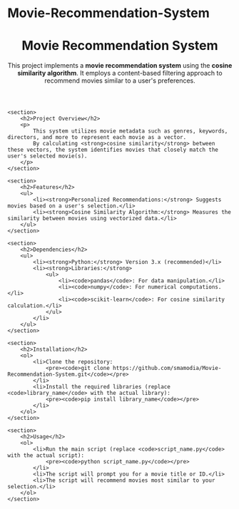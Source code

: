# Movie-Recommendation-System
<header>
        <h1>Movie Recommendation System</h1>
        <p>This project implements a <strong>movie recommendation system</strong> using the <strong>cosine similarity algorithm</strong>. It employs a content-based filtering approach to recommend movies similar to a user's preferences.</p>
    </header>

    <section>
        <h2>Project Overview</h2>
        <p>
            This system utilizes movie metadata such as genres, keywords, directors, and more to represent each movie as a vector. 
            By calculating <strong>cosine similarity</strong> between these vectors, the system identifies movies that closely match the user's selected movie(s).
        </p>
    </section>

    <section>
        <h2>Features</h2>
        <ul>
            <li><strong>Personalized Recommendations:</strong> Suggests movies based on a user's selection.</li>
            <li><strong>Cosine Similarity Algorithm:</strong> Measures the similarity between movies using vectorized data.</li>
        </ul>
    </section>

    <section>
        <h2>Dependencies</h2>
        <ul>
            <li><strong>Python:</strong> Version 3.x (recommended)</li>
            <li><strong>Libraries:</strong>
                <ul>
                    <li><code>pandas</code>: For data manipulation.</li>
                    <li><code>numpy</code>: For numerical computations.</li>
                    <li><code>scikit-learn</code>: For cosine similarity calculation.</li>
                </ul>
            </li>
        </ul>
    </section>

    <section>
        <h2>Installation</h2>
        <ol>
            <li>Clone the repository:
                <pre><code>git clone https://github.com/smamodia/Movie-Recommendation-System.git</code></pre>
            </li>
            <li>Install the required libraries (replace <code>library_name</code> with the actual library):
                <pre><code>pip install library_name</code></pre>
            </li>
        </ol>
    </section>

    <section>
        <h2>Usage</h2>
        <ol>
            <li>Run the main script (replace <code>script_name.py</code> with the actual script):
                <pre><code>python script_name.py</code></pre>
            </li>
            <li>The script will prompt you for a movie title or ID.</li>
            <li>The script will recommend movies most similar to your selection.</li>
        </ol>
    </section>